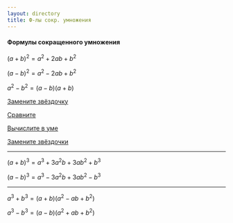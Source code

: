 ```yaml
---
layout: directory
title: Ф-лы сокр. умножения
---
```


#### Формулы сокращенного умножения

$(a + b)^2 = a^2 + 2ab + b^2$

$(a - b)^2 = a^2 - 2ab + b^2$

$a^2 - b^2 = (a - b)(a + b)$

[Замените звёздочку](https://igorlsemenov.ru/math/алгебра/7/ф-лы_сокр._умножения/1)

[Сравните](https://igorlsemenov.ru/math/алгебра/7/ф-лы_сокр._умножения/2)

[Вычислите в уме](https://igorlsemenov.ru/math/алгебра/7/ф-лы_сокр._умножения/4)

[Замените звёздочки](https://igorlsemenov.ru/math/алгебра/7/ф-лы_сокр._умножения/5)

--- ---

$(a + b)^3 = a^3 + 3a^2b + 3ab^2 + b^3$

$(a - b)^3 = a^3 - 3a^2b + 3ab^2 - b^3$

--- ---

$a^3 + b^3 = (a + b)(a^2 - ab + b^2)$

$a^3 - b^3 = (a - b)(a^2 + ab + b^2)$
